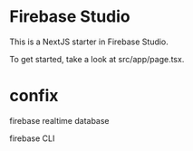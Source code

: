 # Firebase Studio

This is a NextJS starter in Firebase Studio.

To get started, take a look at src/app/page.tsx.


# confix 
firebase realtime database

firebase CLI
